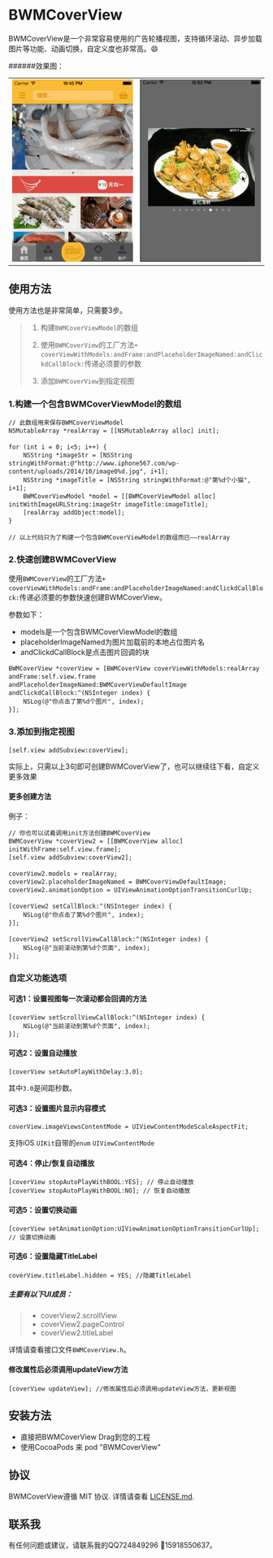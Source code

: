 # BWMCoverView

BWMCoverView是一个非常容易使用的广告轮播视图，支持循环滚动、异步加载图片等功能、动画切换，自定义度也非常高。😄

######效果图：
<table align="center">
    <tr>
        <td><img src="AppScreenShotCase.gif" /></td>
        <td><img src="AppScreenShot_01.gif" /></td>
    </tr>
</table>

## 使用方法

使用方法也是非常简单，只需要3步。

> 1. 构建`BWMCoverViewModel`的数组
> 
> 2. 使用`BWMCoverView`的工厂方法`+ coverViewWithModels:andFrame:andPlaceholderImageNamed:andClickdCallBlock:`传递必须要的参数
> 
> 3. 添加`BWMCoverView`到指定视图

### 1.构建一个包含BWMCoverViewModel的数组

```objc
// 此数组用来保存BWMCoverViewModel
NSMutableArray *realArray = [[NSMutableArray alloc] init];

for (int i = 0; i<5; i++) {
    NSString *imageStr = [NSString stringWithFormat:@"http://www.iphone567.com/wp-content/uploads/2014/10/image0%d.jpg", i+1];
    NSString *imageTitle = [NSString stringWithFormat:@"第%d个小猫", i+1];
    BWMCoverViewModel *model = [[BWMCoverViewModel alloc] initWithImageURLString:imageStr imageTitle:imageTitle];
    [realArray addObject:model];
}

// 以上代码只为了构建一个包含BWMCoverViewModel的数组而已——realArray
```
### 2.快速创建BWMCoverView

使用`BWMCoverView`的工厂方法`+ coverViewWithModels:andFrame:andPlaceholderImageNamed:andClickdCallBlock:`传递必须要的参数快速创建BWMCoverView。

参数如下：
* models是一个包含BWMCoverViewModel的数组
* placeholderImageNamed为图片加载前的本地占位图片名
* andClickdCallBlock是点击图片回调的块

```objc
BWMCoverView *coverView = [BWMCoverView coverViewWithModels:realArray andFrame:self.view.frame andPlaceholderImageNamed:BWMCoverViewDefaultImage andClickdCallBlock:^(NSInteger index) {
    NSLog(@"你点击了第%d个图片", index);
}];
```

### 3.添加到指定视图

```objc
[self.view addSubview:coverView];
```

实际上，只需以上3句即可创建BWMCoverView了，也可以继续往下看，自定义更多效果

#### 更多创建方法

例子：

```objc
// 你也可以试着调用init方法创建BWMCoverView
BWMCoverView *coverView2 = [[BWMCoverView alloc] initWithFrame:self.view.frame];
[self.view addSubview:coverView2];

coverView2.models = realArray;
coverView2.placeholderImageNamed = BWMCoverViewDefaultImage;
coverView2.animationOption = UIViewAnimationOptionTransitionCurlUp;

[coverView2 setCallBlock:^(NSInteger index) {
    NSLog(@"你点击了第%d个图片", index);
}];

[coverView2 setScrollViewCallBlock:^(NSInteger index) {
    NSLog(@"当前滚动到第%d个页面", index);
}];
```

### 自定义功能选项

#### 可选1：设置视图每一次滚动都会回调的方法

```objc
[coverView setScrollViewCallBlock:^(NSInteger index) {
    NSLog(@"当前滚动到第%d个页面", index);
}];
```

#### 可选2：设置自动播放

```objc
[coverView setAutoPlayWithDelay:3.0]; 
```

其中`3.0`是间距秒数。

#### 可选3：设置图片显示内容模式

```objc
coverView.imageViewsContentMode = UIViewContentModeScaleAspectFit;
```

支持iOS `UIKit`自带的`enum` `UIViewContentMode`

#### 可选4：停止/恢复自动播放

```objc
[coverView stopAutoPlayWithBOOL:YES]; // 停止自动播放
[coverView stopAutoPlayWithBOOL:NO]; // 恢复自动播放
```

#### 可选5：设置切换动画

```objc
[coverView setAnimationOption:UIViewAnimationOptionTransitionCurlUp]; // 设置切换动画
```

#### 可选6：设置隐藏TitleLabel

```objc
coverView.titleLabel.hidden = YES; //隐藏TitleLabel
```

##### 主要有以下UI成员：
> * coverView2.scrollView
> * coverView2.pageControl
> * coverView2.titleLabel

详情请查看接口文件`BWMCoverView.h`。

####  修改属性后必须调用updateView方法

```objc
[coverView updateView]; //修改属性后必须调用updateView方法，更新视图
```

## 安装方法

* 直接把BWMCoverView Drag到您的工程
* 使用CocoaPods 来 pod "BWMCoverView"

## 协议

BWMCoverView遵循 MIT 协议. 详情请查看
[LICENSE.md](LICENSE.md).

## 联系我

有任何问题或建议，请联系我的QQ724849296  📱15918550637。
